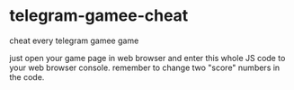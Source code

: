 # telegram-gamee-cheat
cheat every telegram gamee game



just open your game page in web browser and enter this whole JS code to your web browser console.
remember to change two "score" numbers in the code.

